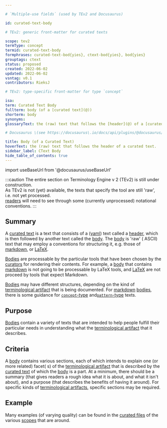 ```yaml
---

# `Multiple-use fields` (used by TEv2 and Docusaurus)

id: curated-text-body

# TEv2: generic front-matter for curated texts

scope: tev2
termType: concept
termid: curated-text-body
formphrases: curated-text-bod{yies}, ctext-bod{yies}, bod{yies}
grouptags: ctext
status: proposed
created: 2022-06-02
updated: 2022-06-02
vsntag: v0.1
contributors: RieksJ

# TEv2: type-specific front-matter for type `concept`

isa:
term: Curated Text Body
fullterm: body (of a [curated text](@))
shorterm: body
synonyms:
glossaryText: the (raw) text that follows the [header](@) of a [curated text](@)

# Docusaurus \(see https://docusaurus\.io/docs/api/plugins/@docusaurus/plugin-content-docs#markdown-front-matter\):

title: Body (of a Curated Text)
hoverText: the (raw) text that follows the header of a curated text.
sidebar_label: CText Body
hide_table_of_contents: true
---
```


import useBaseUrl from '@docusaurus/useBaseUrl'

:::caution
The entire section on Terminology Engine v 2 (TEv2) is still under construction.<br/>
As TEv2 is not (yet) available, the texts that specify the tool are still 'raw', i.e. not yet
processed.<br/>[readers](@) will need to see through some (currently unprocessed) notational
conventions.
:::

## Summary

A [curated text](@) is a text that consists of a ([yaml](https://yaml.org/spec/1.2.2/)) text called
a [header](@), which is then followed by another text called the [body](@). The [body](@) is 'raw' (
ASCII) text that may employ a conventions for structuring it, e.g. those
of [markdown](https://www.markdownguide.org/basic-syntax/),
or [LaTeX](https://www.latex-project.org/help/documentation/usrguide.pdf).

[Bodies](@) are processable by the particular tools that have been chosen by the [curators](@) for
rendering their contents. For example, a [body](@) that
contains [markdown](https://www.markdownguide.org/basic-syntax/) is not going to be processable by
LaTeX tools, and [LaTeX](https://www.latex-project.org/help/documentation/usrguide.pdf) are not
proceed by tools that expect Markdown.

[Bodies](@) may have different structures, depending on the kind of [terminological artifact](@)
that is being documented. For [markdown](https://www.markdownguide.org/basic-syntax/) [bodies](@),
there is some guidance for [`concept`-type](ctext-concept#header)
and[`pattern`-type](ctext-pattern#header) texts.

## Purpose

[Bodies](@) contain a variety of texts that are intended to help people fulfill their particular
needs in understanding what the [terminological artifact](@) that it describes.

## Criteria

A [body](@) contains various sections, each of which intends to explain one (or more related) facet(
s) of the [terminological artifact](@) that is described by the [curated text](@) of which
the [body](@) is a part. At a minimum, there should be a summary (that gives readers a rough idea
what it is about, and what it isn't about), and a purpose (that describes the benefits of having it
around). For specific kinds of [terminological artifacts](@), specific sections may be required.

## Example

Many examples (of varying quality) can be found in the [curated files](@) of the various [scopes](@)
that are around.